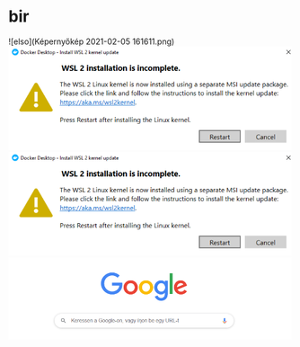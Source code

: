 # bir
![elso](Képernyőkép 2021-02-05 161611.png)
![elso](a.png)
![elso](a.png)
![elso](Kepernyokep2021-02-05161611.png)
